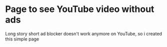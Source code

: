 # Page to see YouTube video without ads
Long story short ad blocker doesn't work anymore on YouTube, so i created this simple page